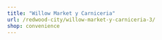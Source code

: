 ```yaml
---
title: "Willow Market y Carniceria"
url: /redwood-city/willow-market-y-carniceria-3/
shop: convenience
---
```

